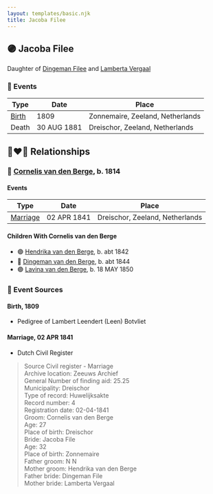 ```yaml
---
layout: templates/basic.njk
title: Jacoba Filee
---
```

## 🟣 Jacoba Filee

Daughter of [Dingeman Filee](/people/1/19898025) and [Lamberta Vergaal](/people/9/91282624)

### 📆 Events

Type | Date | Place
------ | ------ | ------
[Birth](#event-73b8e93e-f4a5-4513-9d4a-78c7f79dd3ac) | 1809 | Zonnemaire, Zeeland, Netherlands
Death | 30 AUG 1881 | Dreischor, Zeeland, Netherlands

## 👩‍❤️‍👨 Relationships

### 🔵 [Cornelis van den Berge](/people/7/76669736), b. 1814

#### Events

Type | Date | Place
------ | ------ | ------
[Marriage](#event-a013bdb3-81a7-4e35-8e8a-7600cc4c0c8d) | 02 APR 1841 | Dreischor, Zeeland, Netherlands
#### Children With Cornelis van den Berge
* 🟣 [Hendrika van den Berge](/people/5/54004146), b. abt 1842
* 🔵 [Dingeman van den Berge](/people/2/24832747), b. abt 1844
* 🟣 [Lavina van den Berge](/people/7/71558365), b. 18 MAY 1850
### 📰 Event Sources

#### <a id="event-73b8e93e-f4a5-4513-9d4a-78c7f79dd3ac"></a> Birth, 1809
* Pedigree of Lambert Leendert (Leen) Botvliet

#### <a id="event-a013bdb3-81a7-4e35-8e8a-7600cc4c0c8d"></a> Marriage, 02 APR 1841
* Dutch Civil Register
>   
  > Source Civil register - Marriage  
  > Archive location: Zeeuws Archief  
  > General Number of finding aid: 25.25  
  > Municipality: Dreischor  
  > Type of record: Huwelijksakte  
  > Record number: 4  
  > Registration date: 02-04-1841  
  > Groom: Cornelis van den Berge  
  > Age: 27  
  > Place of birth: Dreischor  
  > Bride: Jacoba File  
  > Age: 32  
  > Place of birth: Zonnemaire  
  > Father groom: N N  
  > Mother groom: Hendrika van den Berge  
  > Father bride: Dingeman File  
  > Mother bride: Lamberta Vergaal